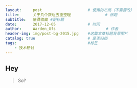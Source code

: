 ```yaml
---
layout:     post                    # 使用的布局（不需要改）
title:      关于几个数组去重整理               # 标题 
subtitle:   值得收藏 #副标题
date:       2017-12-05              # 时间
author:     Warden_Gfs                      # 作者
header-img: img/post-bg-2015.jpg    #这篇文章标题背景图片
catalog: true                       # 是否归档
tags:                               #标签
    - 技术研讨
---
```


## Hey
>So?
